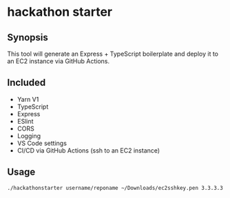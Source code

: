 # hackathon starter

## Synopsis
This tool will generate an Express + TypeScript boilerplate and deploy it to an EC2 instance via GitHub Actions.

## Included
- Yarn V1
- TypeScript
- Express
- ESlint
- CORS
- Logging
- VS Code settings
- CI/CD via GitHub Actions (ssh to an EC2 instance)

## Usage
```bash
./hackathonstarter username/reponame ~/Downloads/ec2sshkey.pen 3.3.3.3
```